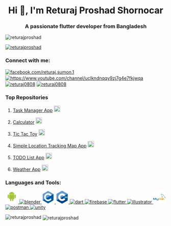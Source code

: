 <h1 align="center">Hi 👋, I'm Returaj Proshad Shornocar</h1>
<h3 align="center">A passionate flutter developer from Bangladesh</h3>

<p align="left"> <img src="https://komarev.com/ghpvc/?username=returajproshad&label=Profile%20views&color=0e75b6&style=flat" alt="returajproshad" /> </p>

<p align="left"> <a href="https://github.com/ryo-ma/github-profile-trophy"><img src="https://github-profile-trophy.vercel.app/?username=returajproshad" alt="returajproshad" /></a> </p>

<h3 align="left">Connect with me:</h3>
<p align="left">
<a href="https://fb.com/facebook.com/returaj.sumon.1" target="blank"><img align="center" src="https://raw.githubusercontent.com/rahuldkjain/github-profile-readme-generator/master/src/images/icons/Social/facebook.svg" alt="facebook.com/returaj.sumon.1" height="30" width="40" /></a>
<a href="https://www.youtube.com/channel/uclkndnqqy9zj7g4e7fkjwqa" target="blank"><img align="center" src="https://raw.githubusercontent.com/rahuldkjain/github-profile-readme-generator/master/src/images/icons/Social/youtube.svg" alt="https://www.youtube.com/channel/uclkndnqqy9zj7g4e7fkjwqa" height="30" width="40" /></a>
<a href="https://codeforces.com/profile/returaj0808" target="blank"><img align="center" src="https://raw.githubusercontent.com/rahuldkjain/github-profile-readme-generator/master/src/images/icons/Social/codeforces.svg" alt="returaj0808" height="30" width="40" /></a>
<a href="https://www.topcoder.com/members/returaj0808" target="blank"><img align="center" src="https://raw.githubusercontent.com/rahuldkjain/github-profile-readme-generator/master/src/images/icons/Social/topcoder.svg" alt="returaj0808" height="30" width="40" /></a>
</p>

<p align="left">
  <h3 align="left">Top Repositories</h3>

1) [Task Manager App](https://github.com/ReturajProshad/TaskManagerWithApi)
   <img src="https://cdn6.f-cdn.com/contestentries/134732/11485812/549932dff2efe_thumb900.jpg" width="20" height="20" />

2) [Calculator](https://github.com/ReturajProshad/My_first_flutter_project--calculator-)
   <img src="https://cdn-icons-png.flaticon.com/512/1011/1011863.png" width="20" height="20" />

3) [Tic Tac Toy](https://github.com/ReturajProshad/Second_Project_tik_tak_toe)
   <img src="https://as1.ftcdn.net/v2/jpg/02/33/12/44/1000_F_233124432_3v91Swpb6pImaTZllYCcXaScrSlueMxX.jpg" width="20" height="20" />

4) [Simple Location Tracking Map App](https://github.com/ReturajProshad/map_app_project)
   <img src="https://static.vecteezy.com/system/resources/previews/009/653/632/non_2x/gps-tracking-icon-logo-illustration-tracking-symbol-template-for-graphic-and-web-design-collection-free-vector.jpg" width="20" height="20" />

5) [TODO List App](https://github.com/ReturajProshad/todo_list_assignment)
   <img src="https://i.pinimg.com/originals/1f/3f/4c/1f3f4ce973d946578567f190e2773709.png" width="20" height="20" />

6) [Weather App](https://github.com/ReturajProshad/weather_app_assignment)
   <img src="https://cdn-icons-png.flaticon.com/512/6408/6408789.png" width="20" height="20" />

</p>
<h3 align="left">Languages and Tools:</h3>
<p align="left"> <a href="https://developer.android.com" target="_blank" rel="noreferrer"> <img src="https://raw.githubusercontent.com/devicons/devicon/master/icons/android/android-original-wordmark.svg" alt="android" width="40" height="40"/> </a> <a href="https://www.blender.org/" target="_blank" rel="noreferrer"> <img src="https://download.blender.org/branding/community/blender_community_badge_white.svg" alt="blender" width="40" height="40"/> </a> <a href="https://www.cprogramming.com/" target="_blank" rel="noreferrer"> <img src="https://raw.githubusercontent.com/devicons/devicon/master/icons/c/c-original.svg" alt="c" width="40" height="40"/> </a> <a href="https://www.w3schools.com/cpp/" target="_blank" rel="noreferrer"> <img src="https://raw.githubusercontent.com/devicons/devicon/master/icons/cplusplus/cplusplus-original.svg" alt="cplusplus" width="40" height="40"/> </a> <a href="https://dart.dev" target="_blank" rel="noreferrer"> <img src="https://www.vectorlogo.zone/logos/dartlang/dartlang-icon.svg" alt="dart" width="40" height="40"/> </a> <a href="https://firebase.google.com/" target="_blank" rel="noreferrer"> <img src="https://www.vectorlogo.zone/logos/firebase/firebase-icon.svg" alt="firebase" width="40" height="40"/> </a> <a href="https://flutter.dev" target="_blank" rel="noreferrer"> <img src="https://www.vectorlogo.zone/logos/flutterio/flutterio-icon.svg" alt="flutter" width="40" height="40"/> </a> <a href="https://www.adobe.com/in/products/illustrator.html" target="_blank" rel="noreferrer"> <img src="https://www.vectorlogo.zone/logos/adobe_illustrator/adobe_illustrator-icon.svg" alt="illustrator" width="40" height="40"/> </a> <a href="https://www.mysql.com/" target="_blank" rel="noreferrer"> <img src="https://raw.githubusercontent.com/devicons/devicon/master/icons/mysql/mysql-original-wordmark.svg" alt="mysql" width="40" height="40"/> </a> <a href="https://postman.com" target="_blank" rel="noreferrer"> <img src="https://www.vectorlogo.zone/logos/getpostman/getpostman-icon.svg" alt="postman" width="40" height="40"/> </a> <a href="https://unity.com/" target="_blank" rel="noreferrer"> <img src="https://www.vectorlogo.zone/logos/unity3d/unity3d-icon.svg" alt="unity" width="40" height="40"/> </a> </p>

<p><img align="left" src="https://github-readme-stats.vercel.app/api/top-langs?username=returajproshad&show_icons=true&locale=en&layout=compact" alt="returajproshad" /></p>

<p>&nbsp;<img align="center" src="https://github-readme-stats.vercel.app/api?username=returajproshad&show_icons=true&locale=en" alt="returajproshad" /></p>
